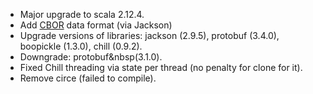 * Major upgrade to scala 2.12.4.
* Add [CBOR](https://github.com/FasterXML/jackson-dataformats-binary/tree/master/cbor) data format (via Jackson)
* Upgrade versions of libraries: jackson&nbsp;(2.9.5), protobuf&nbsp;(3.4.0), boopickle&nbsp;(1.3.0), chill&nbsp;(0.9.2).
* Downgrade: protobuf&nbsp(3.1.0).
* Fixed Chill threading via state per thread (no penalty for clone for it).
* Remove circe (failed to compile).
